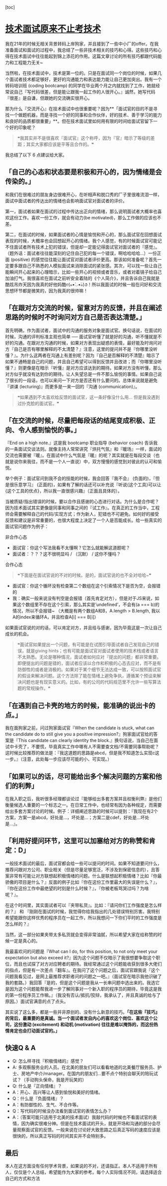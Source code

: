 [toc]

# [技术面试原来不止考技术](https://mp.weixin.qq.com/s/26CqzC85FFosneY01oP9eA)

我在21年的时候无相关背景转码上岸狗家，并且接到了一些中小厂的offer。在我准备面试和面试的过程中，我总结了一些非技术相关的技巧和心得。这些技巧和心得在技术面试中往往能起到锦上添花的作用。这篇文章讨论的所有技巧都跟代码能力和工程能力无关~

当然啦，在技术面试中，技术是第一位的。只是在面试同一个岗位的时候，如果几个面试者技术都足够好，更好的沟通能力和表达能力能让自己更加突出。我有一个转码培训班 (coding bootcamp) 的同学在毕业两个月之内就找到了工作，她就经常说自己『写代码很差，但是能让跟我一起工作的人很开心。』诚然，她写代码『很差』是自谦，但跟她的交流确实很开心。

那为什么『交流开心』在技术面试中也很重要呢？因为**「面试官的目的不是寻找一个做题机器，而是寻找一个好的同事和合作伙伴，好的技术、善于学习的能力和良好的品质都很重要」**。但在技术面试里如何用有限的时间给面试官留下一个好的印象呢？

> ❝我其实并不是很喜欢『面试官』这个称呼，因为『官』暗示了等级的差距；其实大家都应该是平等且合作的。❞

我总结了以下 6 点建议给大家。

## **「自己的心态和状态要是积极和开心的，因为情绪是会传染的。」**

和我们在很难过的朋友身边很难开心，在听相声和脱口秀的厂子里很难流泪一样，面试中面试者的传达出的情绪也会影响面试官对面试者的评价。

第一，面试者如果在面试的过程中传达出正向的情绪，那么说明面试者大概率也喜欢这份工作。喜欢一份工作，就会有动力(be motivated)，那么工作做的应该也不差。

第二，在面试的时候，如果面试者的心情是愉悦和开心的，那么面试官在回想面试表现的时候，大概率也会回想起开心的情绪。我个人感觉，有的时候面试官可能记不住面试者所有技术上犯的错误，但是却一定能记得面试官对面试者的『感觉』。（题外话：面试者往往能深刻的记住自己犯的每一个错误，啊哈哈哈哈...）一份正面 (positive) 的感觉往往能让面试官对面试者评价更高。那该如何准备呢？首先一定要多跟自己不熟悉的人模拟面试来消除面试的紧张感。其次，可以找一些让自己能瞬间开心起来的心理暗示，比如一些开心的视频或者音乐，或者对着镜子给自己加油打气。我很喜欢在面试之前听安全着陆的《个人简介》，并且告诉自己我就是酷炫吊炸天因为我真的好他妈酷୧(๑•̀◡•́๑)૭！所以我面试的时候一般在问好和交流思想环节都是微笑的，因为我真的很帅嘛！

## **「在跟对方交流的时候，留意对方的反馈，并且在阐述思路的时候时不时询问对方自己是否表达清楚。」**

首先明确，作为面试者，面试中的沟通的服务对象是面试官。换句话说，在面试的时候，沟通的评判标准主观也简单 ── 面试官听懂了就是好的沟通，听不懂就是不好的沟通。在跟对方沟通的时候，如果对方表现出疑惑的表情，最好能及时询问对方『自己是否有哪里解释的不太清楚？』注意，这里的提问并不是『你哪里没听懂？』。为什么这两者在沟通上有差别呢？因为『自己是否解释的不清楚』暗示了如果不通畅是自己的问题，并且自己希望可以得到反馈并且改进；而『你哪里没听懂？』则更像是在暗示『听懂』是对方应该达到的期待。如果对方没有听懂，那么对方似乎就没有达到你的期待。让人失望总是一件不那么愉悦的事情。如果自己说了很长的一段话，也可以来问一下对方是否还有什么要问的。总体来说就是避免『讲课 (lecturing)』而更多是一来一回的『沟通 (communication)』。

> ❝如果遇到不太喜欢给反馈的面试官，这一条好像没什么用... 但是我没遇到过扑克脸的面试官。❞

## **「在交流的时候，尽量把每段话的结尾变成积极、正向、令人感到愉悦的事。」**

『End on a high note.』这是我 bootcamp 职业指导 (behavior coach) 告诉我的一条面试交谈法则。就像主持人常常讲究『烘托气氛』和『暖场』一样，面试的交流也需要被『暖』。在面试中什么气氛是『暖』的呢？其实就是在每段交谈（也就是说你来我往，而不是一个人一直说）中，双方慢慢的感觉到对彼此的认可和愉悦。

举个例子：面试官问到我不会的技能的时候，我会回答『我不会』 (负面的)，『但是很乐意学习』 (正面的)，如果有了解的话还可以补充说『听说{这个工具}可以让{这个工具的优点}，所以我一直很感兴趣』（正面且具体的）。

当被质疑/指出错误的时候，要以合作且感谢的心态进行对话。为什么是合作呢？因为技术面试其实更像是同事和同事之间的『试工作』。在真正的工作当中，工程师会需要解释自己的代码/实现方式；作为新人，犯错也不可避免。如何好的接受反馈和建议是非常重要的，也很大程度上决定了一个人是否能成长。给一些真实的面试官问题作为例子：

非合作心态

- 面试官：你这个写法我看不太懂啊？它怎么就能解这道题呢？
- 面试者：？？？这不很明显吗 / （沉默） / 这你不懂吗？

合作心态

> ❝下面是在面试官说的不对的时候。是的，面试官说的也不全对哈哈~❞

- 面试官：你这个循环没有检查第二个数组在这个引索情况下是否为空，会报错的
- 我：确实一般来说没有判空是会报错（首先肯定对方），但是对于JS来说，如果这个数组里不存在这个引索，那么其实是’undefined’，不会有(a === b)的情况，所以不会报错~ （大概是有两个数组A和B，A.length > B.length, 我以A的index来循环A，并且检查A[i] === B[i]）

如果面试官说的对的话，可以肯定对方，并且给与感谢，因为毕竟这是一次让自己成长的机会。

> ❝面试官如果提出一个问题，有可能是在试图引导面试者自己发现自己的错误，就是giving hints；也有可能是面试官对面试者使用的技术栈或者语言不太熟悉。无论是哪种情况，面试者如何应对『提出的问题』都非常重要。即便提出的问题是错的，面试者应该以合作和积极的心态去应对，而不是有防御性的或者是消极的。如果对于某个细节无法达成一致，可以按照面试官的假设来解决问题。这个方法除了能在情绪上避免争执，遵循某个预设来解决问题也是有现实意义的。比如，有的公司的代码规范里不允许一些写算法题的常规操作。❞

## **「在遇到自己卡壳的地方的时候，能准确的说出卡的点。」**

我在面狗家之前，问过狗家面试官『When the candidate is stuck, what can the candidate do to still give you a positive impression?』狗家面试官给的答案是『This candidate can clearly identity the block.』换句话说，当自己在面试中卡壳了，不要慌，毕竟真实工作中哪有人不需要查文档/不需要同事帮助呢？这时候比较推荐的做法是：『我这道题的思路是abcd，但是我不知道怎么实现c这一步。』（注意，此处每一步应该尽可能的小、可实现。）

## **「如果可以的话，尽可能给出多个解决问题的方案和他们的利弊」**

在我入职之后，我听很多经理都谈论过『能够给出多套方案并且权衡利弊』是他们衡量候选人重要的一个标志之一。在日常工作中，也经常有因为各种规定，而需要给出多套方案讨论的时候。例子：详细阐述思路的时候可以提到：『我现在有2个方案，方案一是abcd，好处是...，坏处是...；方案二是cdef，好处是...坏处是...』。

## **「利用好提问环节，这里可以加塞给对方的称赞和肯定：D」**

一般技术面试的最后，面试官都会给一些可以提问的时间。如果不知道要问什么，推荐问跟对方公司、职业相关（但是尽量足够宽泛，不涉及到保密信息的），且答案非常有可能让对方联想起积极情绪的问题。什么是联想起积极情绪？比如『你最骄傲的项目是什么？』反面的例子比如『你在这份工作里最大的失误是什么？』，『你在这份工作中最绝望的时刻是什么时候？』，『你被老板骂哭过吗？为啥呢？』。

在这个时间里，其实面试者可以『夹带私货』。比如：『请问你们工作强度是怎么样的？』 和 『刚刚在面试的时候，我觉得你给我指出的几处错误特别厉害。我特别希望能跟你这样优秀的程序员在一起工作，所以我想问一下你们平时的工作强度是怎么样的？』

当然，这一部分如果夹带太多私货就会变得非常油腻，所以希望大家在给称赞的时候一定是真心的。

我最喜欢问的问题是『What can I do, for this position, to not only meet your expectation but also exceed it?』因为这个问题不仅暗示了我很想要争取这个职位，而且也试探了对方对应聘者的期待。我经常通过这个问题能收获到很多大佬们的指点，但是有一次差点『翻车』。在我问了这个问题之后，面试官跟我说『这个问题我看见过，是网上最推荐求职者问的问题之一吧。』（面试官在暗示我他识破了我的套路。）我回答『是的，但是这个问题是我从一长串问题中选出来的。我选它是因为这个问题能帮我进一步了解同事对一个新入职的程序员的期待，毕竟这是我的第一份程序员工作嘛。』（我没有否认/抵抗/狡辩，我承认了，并且真诚的给与了原因。）面试官满意的点了点头。

其实说了这么多，都是一些并非原创的、没有什么新意的技巧。**「在这些『技巧』的背后，最重要的是真诚。当一个面试者发自内心的喜欢这个岗位、喜欢这个公司，这份激动 (excitement) 和动机 (motivation) 往往是难以掩饰的，而这份热情肯定也会打动面试官的。」**

## 快速Q & A

- Q: 怎么样寻找『积极情绪的』感觉？
- A: 多观察服务业的人员。在北美的朋友们可以看看地道的北美餐厅服务员、护士、房地产中介/manager。在国内的朋友们...要不点个特别会聊天的陪玩试试？（手动狗头保命，我是开玩笑的）
- Q: 什么是『正向情绪』？
- A：开心、高兴等让人感到愉悦和美好的情绪。
- Q：什么是『负面情绪』？
- A：有防御性的、生气、不合作等。
- Q：写代码的时候没办法看到面试官的表情怎么办？
- A：（答案可能只适用于北美的技术面试）我敲代码的时候也不看面试官的表情，因为确实很难分神。但是在技术面试的开头，就是开场和沟通的部分会尽量观察面试官的反馈。一般来说在讨论好大致思路之后真正写码的速度应该是很快的，所以真正写码的时间其实并不会特别多。

## 最后

本人在这方面没有任何学术背景，如果说的不对，还请指正。本人不适用于所有人，仅仅是个人总结，希望能作为大家的参考。每个人实际情况不同，请选择适合自己的方式和方法